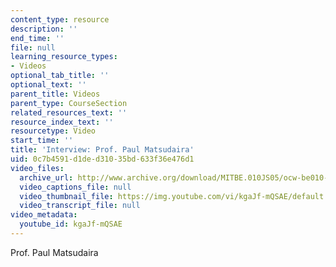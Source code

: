 ```yaml
---
content_type: resource
description: ''
end_time: ''
file: null
learning_resource_types:
- Videos
optional_tab_title: ''
optional_text: ''
parent_title: Videos
parent_type: CourseSection
related_resources_text: ''
resource_index_text: ''
resourcetype: Video
start_time: ''
title: 'Interview: Prof. Paul Matsudaira'
uid: 0c7b4591-d1de-d310-35bd-633f36e476d1
video_files:
  archive_url: http://www.archive.org/download/MITBE.010JS05/ocw-be010-Matsudaira-220k.mp4
  video_captions_file: null
  video_thumbnail_file: https://img.youtube.com/vi/kgaJf-mQSAE/default.jpg
  video_transcript_file: null
video_metadata:
  youtube_id: kgaJf-mQSAE
---
```


Prof. Paul Matsudaira